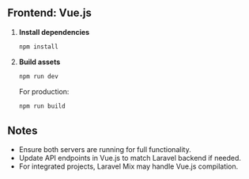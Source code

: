 ## Frontend: Vue.js

1. **Install dependencies**
    ```bash
    npm install
    ```

2. **Build assets**
    ```bash
    npm run dev
    ```
    For production:
    ```bash
    npm run build
    ```

## Notes
- Ensure both servers are running for full functionality.
- Update API endpoints in Vue.js to match Laravel backend if needed.
- For integrated projects, Laravel Mix may handle Vue.js compilation.
